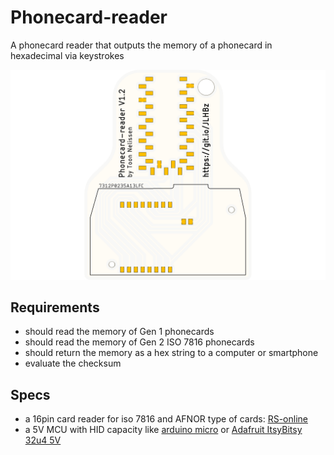 # Phonecard-reader

A phonecard reader that outputs the memory of a phonecard in hexadecimal via keystrokes

![Phonecard reader pcb](https://github.com/Cinezaster/phonecard-reader/raw/main/hardware/phonecard-reader-pcb.png "phonecard reader pcb")

## Requirements

- should read the memory of Gen 1 phonecards
- should read the memory of Gen 2 ISO 7816 phonecards
- should return the memory as a hex string to a computer or smartphone
- evaluate the checksum

## Specs

- a 16pin card reader for iso 7816 and AFNOR type of cards: [RS-online](https://befr.rs-online.com/web/p/memory-card-connectors/0252585/)
- a 5V MCU with HID capacity like [arduino micro](https://store.arduino.cc/arduino-micro) or [Adafruit ItsyBitsy 32u4 5V](https://www.adafruit.com/product/3677)
